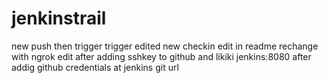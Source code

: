 # jenkinstrail
new push then trigger
trigger edited
new checkin
edit in readme
rechange with ngrok
edit after adding sshkey to github and likiki jenkins:8080
after addig github credentials at jenkins git url

